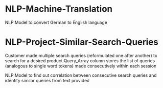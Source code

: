 # NLP-Machine-Translation
NLP Model to convert German to English language


# NLP-Project-Similar-Search-Queries
Customer made multiple search queries (reformulated one after another) to search for a desired product
Query_Array column stores the list of queries (analogous to single word tokens) made consecutively within each session

NLP Model to find out correlation between consecutive search queries and identify similar queries from text provided
